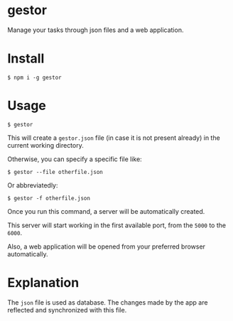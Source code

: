 # gestor

Manage your tasks through json files and a web application.

# Install

`$ npm i -g gestor`

# Usage

`$ gestor`

This will create a `gestor.json` file (in case it is not present already) in the current working directory.

Otherwise, you can specify a specific file like:

`$ gestor --file otherfile.json`

Or abbreviatedly:

`$ gestor -f otherfile.json`

Once you run this command, a server will be automatically created.

This server will start working in the first available port, from the `5000` to the `6000`.

Also, a web application will be opened from your preferred browser automatically.

# Explanation

The `json` file is used as database. The changes made by the app are reflected and synchronized with this file.

